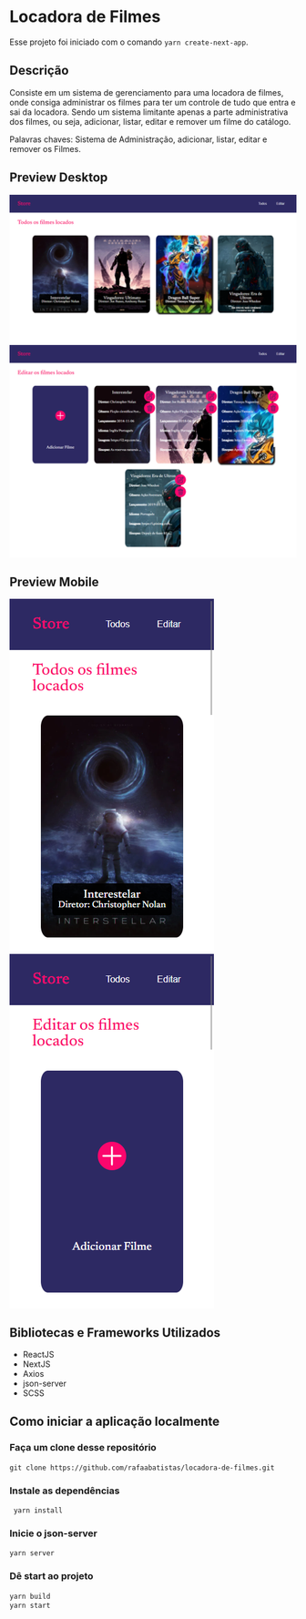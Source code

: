 # Locadora de Filmes

Esse projeto foi iniciado com o comando `yarn create-next-app`.

## Descrição

Consiste em um sistema de gerenciamento para uma locadora de filmes, onde consiga administrar os filmes para ter um controle de tudo que entra e sai da locadora.
Sendo um sistema limitante apenas a parte administrativa dos filmes, ou seja, adicionar, listar, editar e remover um filme do catálogo.

Palavras chaves: Sistema de Administração, adicionar, listar, editar e remover os Filmes.

## Preview Desktop

<img src="https://github.com/rafaabatistas/locadora-de-filmes/blob/main/public/preview/previewDesktop.png" align="center">
<img src="https://github.com/rafaabatistas/locadora-de-filmes/blob/main/public/preview/previewDesktopEdit.png" align="center">

## Preview Mobile

<img src="https://github.com/rafaabatistas/locadora-de-filmes/blob/main/public/preview/previewMobile.png" align="center">
<img src="https://github.com/rafaabatistas/locadora-de-filmes/blob/main/public/preview/previewMobileEdit.png" align="center">

## Bibliotecas e Frameworks Utilizados
 * ReactJS
 * NextJS
 * Axios
 * json-server
 * SCSS
 
 ## Como iniciar a aplicação localmente
 
 ### Faça um clone desse repositório
 
 ```
 git clone https://github.com/rafaabatistas/locadora-de-filmes.git
 ```
 
### Instale as dependências

```
 yarn install
 ```
 
 ### Inicie o json-server
 
 ```
 yarn server
 ```
 
 ### Dê start ao projeto
 
 ```
 yarn build
 yarn start
 ```
 
 

